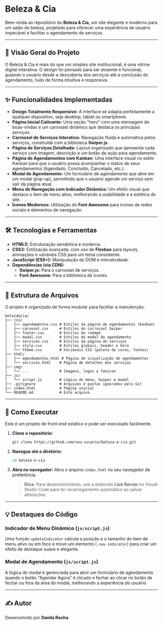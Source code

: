 # Beleza & Cia

Bem-vinda ao repositório do **Beleza & Cia**, um site elegante e moderno para um salão de beleza, projetado para oferecer uma experiência de usuário impecável e facilitar o agendamento de serviços.

---

## 🚀 Visão Geral do Projeto

O Beleza & Cia é mais do que um simples site institucional; é uma vitrine digital interativa. O design foi pensado para ser atraente e funcional, guiando o usuário desde a descoberta dos serviços até a conclusão do agendamento, tudo de forma intuitiva e responsiva.

---

## ✨ Funcionalidades Implementadas

*   **Design Totalmente Responsivo:** A interface se adapta perfeitamente a qualquer dispositivo, seja desktop, tablet ou smartphone.
*   **Página Inicial Cativante:** Uma seção "hero" com uma mensagem de boas-vindas e um carrossel dinâmico que destaca os principais serviços.
*   **Carrossel de Serviços Interativo:** Navegação fluida e automática pelos serviços, construída com a biblioteca **Swiper.js**.
*   **Página de Serviços Detalhada:** Layout organizado que apresenta cada serviço com imagem, descrição e um botão de ação para agendamento.
*   **Página de Agendamentos com Kanban:** Uma interface visual no estilo Kanban para que o usuário possa acompanhar o status de seus agendamentos (Agendado, Concluído, Cancelado, etc.).
*   **Modal de Agendamento:** Um formulário de agendamento que abre em um modal (pop-up), permitindo que o usuário agende um serviço sem sair da página atual.
*   **Menu de Navegação com Indicador Dinâmico:** Um efeito visual que destaca o item de menu ativo, melhorando a usabilidade e a estética do site.
*   **Ícones Modernos:** Utilização do **Font Awesome** para ícones de redes sociais e elementos de navegação.

---

## 🛠️ Tecnologias e Ferramentas

*   **HTML5:** Estruturação semântica e moderna.
*   **CSS3:** Estilização avançada, com uso de **Flexbox** para layouts, animações e variáveis CSS para um tema consistente.
*   **JavaScript (ES6+):** Manipulação do DOM e interatividade.
*   **Dependências (via CDN):**
    *   **Swiper.js:** Para o carrossel de serviços.
    *   **Font Awesome:** Para a biblioteca de ícones.

---

## 📂 Estrutura de Arquivos

O projeto é organizado de forma modular para facilitar a manutenção:

```
beleza&cia/
├── css/
│   ├── agendamentos.css # Estilos da página de agendamentos (Kanban)
│   ├── carousel.css     # Estilos do carrossel Swiper
│   ├── footer.css       # Estilos do rodapé
│   ├── modal.css        # Estilos do modal de agendamento
│   ├── services.css     # Estilos da página de serviços
│   ├── style.css        # Estilos globais, header e hero
│   └── theme.css        # Variáveis CSS (paleta de cores, fontes)
├── html/
│   ├── agendamentos.html # Página de visualização de agendamentos
│   └── services.html    # Página de detalhes dos serviços
├── img/
│   └── ...              # Imagens, logos e favicon
├── js/
│   └── script.js        # Lógica do menu, Swiper e modal
├── .gitignore           # Arquivos e pastas ignorados pelo Git
├── index.html           # Página inicial
└── README.md            # Este arquivo
```

---

## 🚀 Como Executar

Este é um projeto de front-end estático e pode ser executado facilmente.

1.  **Clone o repositório:**
    ```bash
    git clone https://github.com/seu-usuario/beleza-e-cia.git
    ```

2.  **Navegue até o diretório:**
    ```bash
    cd beleza-e-cia
    ```

3.  **Abra no navegador:**
    Abra o arquivo `index.html` no seu navegador de preferência.

    > **Dica:** Para desenvolvimento, use a extensão **Live Server** no Visual Studio Code para ter recarregamento automático ao salvar alterações.

---

## 💡 Destaques do Código

### Indicador de Menu Dinâmico (`js/script.js`)

Uma função `updateIndicator` calcula a posição e o tamanho do item de menu ativo ou em foco e move um elemento (`.nav-indicator`) para criar um efeito de destaque suave e elegante.

### Modal de Agendamento (`js/script.js`)

A lógica do modal é gerenciada para abrir um formulário de agendamento quando o botão "Agendar Agora" é clicado e fechar ao clicar no botão de fechar ou fora da área do modal, melhorando a experiência do usuário.

---

## ✍️ Autor

Desenvolvido por **Danila Rocha**.
